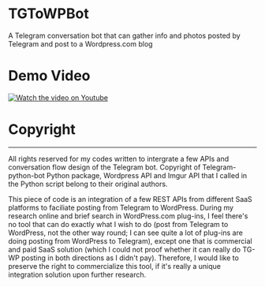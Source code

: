 # TGToWPBot
A Telegram conversation bot that can gather info and photos posted by Telegram and post to a Wordpress.com blog

# Demo Video
[![Watch the video on Youtube](https://img.youtube.com/vi/0uMy196k3xE/0.jpg )](https://youtu.be/0uMy196k3xE)


# Copyright
------------
All rights reserved for my codes written to intergrate a few APIs and conversation flow design of the Telegram bot. 
Copyright of Telegram-python-bot Python package, Wordpress API and Imgur API that I called in the Python script belong to their original authors.

This piece of code is an integration of a few REST APIs from different SaaS platforms to faciliate posting from Telegram to WordPress. During my research online and brief search in WordPress.com plug-ins, I feel there's no tool that can do exactly what I wish to do (post from Telegram to WordPress, not the other way round; I can see quite a lot of plug-ins are doing posting from WordPress to Telegram), except one that is commercial and paid SaaS solution (which I could not proof whether it can really do TG-WP posting in both directions as I didn't pay). Therefore, I would like to preserve the right to commercialize this tool, if it's really a unique integration solution upon further research. 
